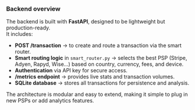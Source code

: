 ### Backend overview

The backend is built with **FastAPI**, designed to be lightweight but production-ready.  
It includes:
- **POST /transaction** → to create and route a transaction via the smart router.  
- **Smart routing logic** in `smart_router.py` → selects the best PSP (Stripe, Adyen, Rapyd, Wise…) based on country, currency, fees, and device.  
- **Authentication** via API key for secure access.  
- **/metrics endpoint** → provides live stats and transaction volumes.  
- **SQLite database** → stores all transactions for persistence and analysis.  

The architecture is modular and easy to extend, making it simple to plug in new PSPs or add analytics features.
